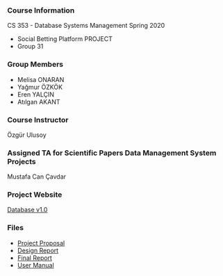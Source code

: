 ### Course Information
CS 353 - Database Systems Management Spring 2020
- Social Betting Platform PROJECT
- Group 31

### Group Members
- Melisa ONARAN
- Yağmur ÖZKÖK
- Eren YALÇIN
- Atılgan AKANT

### Course Instructor
Özgür Ulusoy

### Assigned TA for Scientific Papers Data Management System Projects
Mustafa Can Çavdar

### Project Website
[Database v1.0](https://mellonaran.github.io/)

### Files
- [Project Proposal](https://docs.google.com/document/d/1c-XP2u5eQpr4cWvnkB5M2oZqwgTwS0DQ67QKJlGf95E/edit?ts=5e53eb11)
- [Design Report]()
- [Final Report]()
- [User Manual]()

